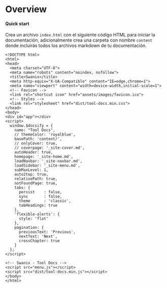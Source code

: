 <figure class="hero-large" style="--hero-image:url(https://source.unsplash.com/g-YsyUUwT9M/1800x600);"></figure>

# Overview

#### Quick start

Crea un archivo `index.html` con el siguiente código HTML para iniciar la documentación, adicionalmente crea una carpeta con nombre `content` donde incluirás todos los archivos markdown de tu documentación.

```
<!DOCTYPE html>
<html>
<head>
  <meta charset="UTF-8">
  <meta name="robots" content="noindex, nofollow">
  <title>Swanix</title>
  <meta http-equiv="X-UA-Compatible" content="IE=edge,chrome=1">
  <meta name="viewport" content="width=device-width,initial-scale=1">
  <!-- Favicon -->
  <link rel="shortcut icon" href="assets/images/favicon.ico">
  <!-- Styles -->
  <link rel="stylesheet" href="dist/tool-docs.min.css">
</head>
<body>
<div id="app"></div>
<script>
  window.$docsify = {
    name: "Tool Docs",
    // themeColor: 'royalblue',
    basePath: 'content/',
    // onlyCover: true,
    // coverpage: '_site-cover.md',
    autoHeader: true,
    homepage: '_site-home.md',
    loadNavbar: '_site-navbar.md',
    loadSidebar: '_site-menu.md',
    subMaxLevel: 1,
    auto2top: true,
    relativePath: true,
    notFoundPage: true,
    tabs: {
      persist    : false,      
      sync       : false,     
      theme      : 'classic',
      tabHeadings: true
    },
    'flexible-alerts': {
      style: 'flat'
    },
    pagination: {
      previousText: 'Previous',
      nextText: 'Next',
      crossChapter: true
    }
  };
</script>

<!-- Swanix - Tool Docs -->
<script src="menu.js"></script>
<script src="dist/tool-docs.min.js"></script>
</body>
</html>

```